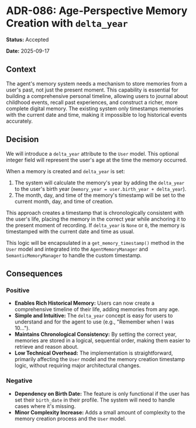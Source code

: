 # ADR-086: Age-Perspective Memory Creation with `delta_year`

**Status:** Accepted

**Date:** 2025-09-17

## Context

The agent's memory system needs a mechanism to store memories from a user's past, not just the present moment. This capability is essential for building a comprehensive personal timeline, allowing users to journal about childhood events, recall past experiences, and construct a richer, more complete digital memory. The existing system only timestamps memories with the current date and time, making it impossible to log historical events accurately.

## Decision

We will introduce a `delta_year` attribute to the `User` model. This optional integer field will represent the user's age at the time the memory occurred.

When a memory is created and `delta_year` is set:
1.  The system will calculate the memory's year by adding the `delta_year` to the user's birth year (`memory_year = user.birth_year + delta_year`).
2.  The month, day, and time of the memory's timestamp will be set to the current month, day, and time of creation.

This approach creates a timestamp that is chronologically consistent with the user's life, placing the memory in the correct year while anchoring it to the present moment of recording. If `delta_year` is `None` or `0`, the memory is timestamped with the current date and time as usual.

This logic will be encapsulated in a `get_memory_timestamp()` method in the `User` model and integrated into the `AgentMemoryManager` and `SemanticMemoryManager` to handle the custom timestamp.

## Consequences

### Positive
- **Enables Rich Historical Memory:** Users can now create a comprehensive timeline of their life, adding memories from any age.
- **Simple and Intuitive:** The `delta_year` concept is easy for users to understand and for the agent to use (e.g., "Remember when I was 10...").
- **Maintains Chronological Consistency:** By setting the correct year, memories are stored in a logical, sequential order, making them easier to retrieve and reason about.
- **Low Technical Overhead:** The implementation is straightforward, primarily affecting the `User` model and the memory creation timestamp logic, without requiring major architectural changes.

### Negative
- **Dependency on Birth Date:** The feature is only functional if the user has set their `birth_date` in their profile. The system will need to handle cases where it's missing.
- **Minor Complexity Increase:** Adds a small amount of complexity to the memory creation process and the `User` model.